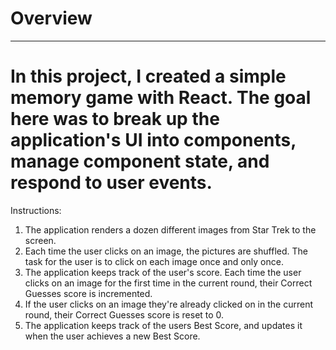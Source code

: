# Overview
-------------------------------------------------------------------------------
In this project, I created a simple memory game with React. The goal here was to break up the application's UI into components, manage component state, and respond to user events.
===============================================================================
Instructions:

1. The application renders a dozen different images from Star Trek to the screen.
2. Each time the user clicks on an image, the pictures are shuffled. The task for the user is to click on each image once and only once.
3. The application keeps track of the user's score. Each time the user clicks on an image for the first time in the current round, their Correct Guesses score is incremented.
4. If the user clicks on an image they're already clicked on in the current round, their Correct Guesses score is reset to 0.
5. The application keeps track of the users Best Score, and updates it when the user achieves a new Best Score.
